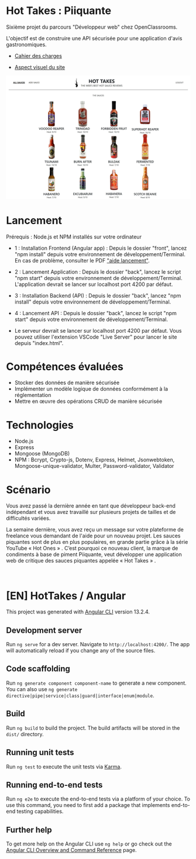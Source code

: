

# Hot Takes : Piiquante

Sixième projet du parcours "Développeur web" chez OpenClassrooms. 

L'objectif est de construire une API sécurisée pour une application d'avis gastronomiques.

- [Cahier des charges](./notes/Piiquante%20-%20Cahier%20des%20charges.pdf)

- [Aspect visuel du site](./notes/Piiquante%20-%20Aspect%20visuel.pdf)

![banniere du site](./notes/Piiquante%20-%20readme%20cover.jpg)

# Lancement

Prérequis  : Node.js et NPM installés sur votre ordinateur

-  1 : Installation Frontend (Angular app) : Depuis le dossier "front", lancez "npm install" depuis votre environnement de développement/Terminal. En cas de problème, consulter le PDF ["aide lancement"](./notes/Piiquante%20-%20Aide%20lancement.pdf).

- 2 : Lancement Application : Depuis le dossier "back", lancez le script "npm start" depuis votre environnement de développement/Terminal. L'application devrait se lancer sur localhost port 4200 par défaut. 

- 3 : Installation Backend (API) : Depuis le dossier "back", lancez "npm install" depuis votre environnement de développement/Terminal.

- 4 : Lancement API : Depuis le dossier "back", lancez le script "npm start" depuis votre environnement de développement/Terminal.

- Le serveur devrait se lancer sur localhost port 4200 par défaut. Vous pouvez utiliser l'extension VSCode "Live Server" pour lancer le site depuis "index.html". 

# Compétences évaluées
- Stocker des données de manière sécurisée
- Implémenter un modèle logique de données conformément à la réglementation
- Mettre en œuvre des opérations CRUD de manière sécurisée


# Technologies
- Node.js
- Express
- Mongoose (MongoDB)
- NPM : Bcrypt, Crypto-js, Dotenv, Express, Helmet, Jsonwebtoken, Mongoose-unique-validator, Multer, Password-validator, Validator 


# Scénario
Vous avez passé la dernière année en tant que développeur back-end indépendant et vous avez travaillé sur plusieurs projets de tailles et de difficultés variées.

La semaine dernière, vous avez reçu un message sur votre plateforme de freelance vous demandant de l'aide pour un nouveau projet. Les sauces piquantes sont de plus en plus populaires, en grande partie grâce à la série YouTube « Hot Ones » . C’est pourquoi ce nouveau client, la marque de condiments à base de piment Piiquante, veut développer une application web de critique des sauces piquantes appelée « Hot Takes » .

<br>

# [EN] HotTakes / Angular
This project was generated with [Angular CLI](https://github.com/angular/angular-cli) version 13.2.4.

## Development server
Run `ng serve` for a dev server. Navigate to `http://localhost:4200/`. The app will automatically reload if you change any of the source files.

## Code scaffolding
Run `ng generate component component-name` to generate a new component. You can also use `ng generate directive|pipe|service|class|guard|interface|enum|module`.

## Build
Run `ng build` to build the project. The build artifacts will be stored in the `dist/` directory.

## Running unit tests
Run `ng test` to execute the unit tests via [Karma](https://karma-runner.github.io).

## Running end-to-end tests
Run `ng e2e` to execute the end-to-end tests via a platform of your choice. To use this command, you need to first add a package that implements end-to-end testing capabilities.

## Further help
To get more help on the Angular CLI use `ng help` or go check out the [Angular CLI Overview and Command Reference](https://angular.io/cli) page.
